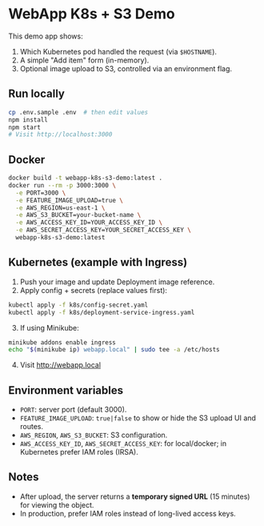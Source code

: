 
# WebApp K8s + S3 Demo

This demo app shows:
1) Which Kubernetes pod handled the request (via `$HOSTNAME`).  
2) A simple "Add item" form (in-memory).  
3) Optional image upload to S3, controlled via an environment flag.

## Run locally

```bash
cp .env.sample .env  # then edit values
npm install
npm start
# Visit http://localhost:3000
```

## Docker

```bash
docker build -t webapp-k8s-s3-demo:latest .
docker run --rm -p 3000:3000 \
  -e PORT=3000 \
  -e FEATURE_IMAGE_UPLOAD=true \
  -e AWS_REGION=us-east-1 \
  -e AWS_S3_BUCKET=your-bucket-name \
  -e AWS_ACCESS_KEY_ID=YOUR_ACCESS_KEY_ID \
  -e AWS_SECRET_ACCESS_KEY=YOUR_SECRET_ACCESS_KEY \
  webapp-k8s-s3-demo:latest
```

## Kubernetes (example with Ingress)

1. Push your image and update Deployment image reference.
2. Apply config + secrets (replace values first):
```bash
kubectl apply -f k8s/config-secret.yaml
kubectl apply -f k8s/deployment-service-ingress.yaml
```
3. If using Minikube:
```bash
minikube addons enable ingress
echo "$(minikube ip) webapp.local" | sudo tee -a /etc/hosts
```
4. Visit http://webapp.local

## Environment variables

- `PORT`: server port (default 3000).  
- `FEATURE_IMAGE_UPLOAD`: `true|false` to show or hide the S3 upload UI and routes.  
- `AWS_REGION`, `AWS_S3_BUCKET`: S3 configuration.  
- `AWS_ACCESS_KEY_ID`, `AWS_SECRET_ACCESS_KEY`: for local/docker; in Kubernetes prefer IAM roles (IRSA).

## Notes

- After upload, the server returns a **temporary signed URL** (15 minutes) for viewing the object.
- In production, prefer IAM roles instead of long-lived access keys.
